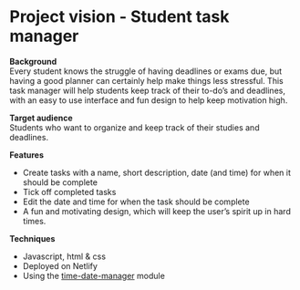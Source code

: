 # Project vision - Student task manager

**Background**  
Every student knows the struggle of having deadlines or exams due, but having a good planner can certainly help make things less stressful. This task manager will help students keep track of their to-do’s and deadlines, with an easy to use interface and fun design to help keep motivation high.

**Target audience**  
Students who want to organize and keep track of their studies and deadlines.

**Features**  
- Create tasks with a name, short description, date (and time) for when it should be complete
- Tick off completed tasks
- Edit the date and time for when the task should be complete
- A fun and motivating design, which will keep the user’s spirit up in hard times.

**Techniques**
- Javascript, html & css
- Deployed on Netlify
- Using the [time-date-manager](https://www.npmjs.com/package/time-date-manager) module
